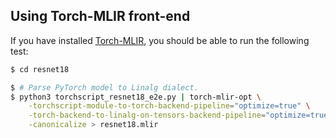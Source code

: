 ## Using Torch-MLIR front-end
If you have installed [Torch-MLIR](https://github.com/llvm/torch-mlir), you should be able to run the following test:
```sh
$ cd resnet18

$ # Parse PyTorch model to Linalg dialect.
$ python3 torchscript_resnet18_e2e.py | torch-mlir-opt \
    -torchscript-module-to-torch-backend-pipeline="optimize=true" \
    -torch-backend-to-linalg-on-tensors-backend-pipeline="optimize=true" \
    -canonicalize > resnet18.mlir
```
